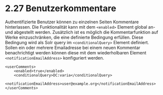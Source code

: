 # 2.27 Benutzerkommentare

Authentifizierte Benutzer können zu einzelnen Seiten Kommentare hinterlassen. Die Funktionalität kann mit dem `<enabled>` Element global an- und abgestellt werden. Zusätzlich ist es möglich die Kommentarfunktion auf Werke einzuschränken, die eine definierte Bedingung erfüllen. Diese Bedingung wird als Solr query im `<conditionalQuery>` Element definiert. Sollen ein oder mehrere Emailadresse bei einem neuen Kommentar benachrichtigt werden können diese mit dem wiederholbaren Element `<notificationEmailAddress>` konfiguriert werden.

```markup
<userComments>
    <enabled>true</enabled>
    <conditionalQuery>DC:varia</conditionalQuery>
    <notificationEmailAddress>user@example.org</notificationEmailAddress>
</userComments>
```

